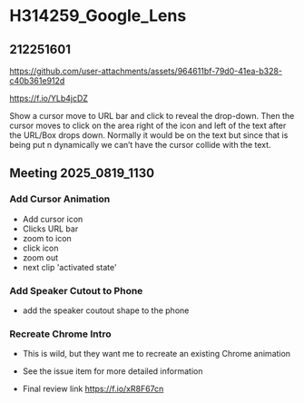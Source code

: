 # H314259_Google_Lens
## 212251601



https://github.com/user-attachments/assets/964611bf-79d0-41ea-b328-c40b361e912d



https://f.io/YLb4jcDZ

Show a cursor move to URL bar and click to reveal the drop-down. Then the cursor moves to click on the area right of the icon and left of the text after the URL/Box drops down. Normally it would be on the text but since that is being put n dynamically we can’t have the cursor collide with the text.

## Meeting 2025_0819_1130
### Add Cursor Animation
* Add cursor icon
* Clicks URL bar
* zoom to icon
* click icon
* zoom out
* next clip 'activated state'

### Add Speaker Cutout to Phone
* add the speaker coutout shape to the phone

### Recreate Chrome Intro
* This is wild, but they want me to recreate an existing Chrome animation
* See the issue item for more detailed information

* Final review link
 https://f.io/xR8F67cn

